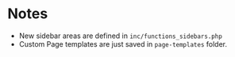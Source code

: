 # Notes

* New sidebar areas are defined in `inc/functions_sidebars.php`
* Custom Page templates are just saved in `page-templates` folder.